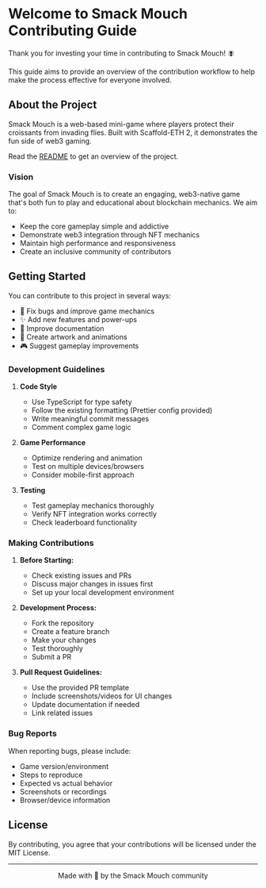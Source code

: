 # Welcome to Smack Mouch Contributing Guide

Thank you for investing your time in contributing to Smack Mouch! 🪰

This guide aims to provide an overview of the contribution workflow to help make the process effective for everyone involved.

## About the Project

Smack Mouch is a web-based mini-game where players protect their croissants from invading flies. Built with Scaffold-ETH 2, it demonstrates the fun side of web3 gaming.

Read the [README](README.md) to get an overview of the project.

### Vision

The goal of Smack Mouch is to create an engaging, web3-native game that's both fun to play and educational about blockchain mechanics. We aim to:

- Keep the core gameplay simple and addictive
- Demonstrate web3 integration through NFT mechanics
- Maintain high performance and responsiveness
- Create an inclusive community of contributors

## Getting Started

You can contribute to this project in several ways:

- 🐛 Fix bugs and improve game mechanics
- ✨ Add new features and power-ups
- 📝 Improve documentation
- 🎨 Create artwork and animations
- 🎮 Suggest gameplay improvements

### Development Guidelines

1. **Code Style**
   - Use TypeScript for type safety
   - Follow the existing formatting (Prettier config provided)
   - Write meaningful commit messages
   - Comment complex game logic

2. **Game Performance**
   - Optimize rendering and animation
   - Test on multiple devices/browsers
   - Consider mobile-first approach

3. **Testing**
   - Test gameplay mechanics thoroughly
   - Verify NFT integration works correctly
   - Check leaderboard functionality

### Making Contributions

1. **Before Starting:**
   - Check existing issues and PRs
   - Discuss major changes in issues first
   - Set up your local development environment

2. **Development Process:**
   - Fork the repository
   - Create a feature branch
   - Make your changes
   - Test thoroughly
   - Submit a PR

3. **Pull Request Guidelines:**
   - Use the provided PR template
   - Include screenshots/videos for UI changes
   - Update documentation if needed
   - Link related issues

### Bug Reports

When reporting bugs, please include:

- Game version/environment
- Steps to reproduce
- Expected vs actual behavior
- Screenshots or recordings
- Browser/device information


## License

By contributing, you agree that your contributions will be licensed under the MIT License.

---

<p align="center">
  Made with 🥐 by the Smack Mouch community
</p>
